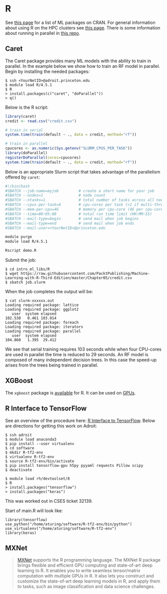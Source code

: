 # R

See [this page](https://cran.r-project.org/web/views/MachineLearning.html) for a list of ML packages on CRAN. For general information about using R on the HPC clusters see [this page](https://researchcomputing.princeton.edu/R). There is some information about running in parallel in [this repo](https://github.com/PrincetonUniversity/HPC_R_Workshop).

## Caret

The Caret package provides many ML models with the ability to train in parallel. In the example below we show how to train an RF model in parallel. Begin by installing the needed packages:

```
$ ssh <YourNetID>@adroit.princeton.edu
$ module load R/4.5.1
$ R
> install.packages(c("caret", "doParallel"))
> q()
```

Below is the R script:

```R
library(caret)
credit <- read.csv("credit.csv")

# train in serial
system.time(train(default ~ ., data = credit, method="rf"))

# train in parallel
cpucores <- as.numeric(Sys.getenv("SLURM_CPUS_PER_TASK"))
library(doParallel)
registerDoParallel(cores=cpucores)
system.time(train(default ~ ., data = credit, method="rf"))
```

Below is an appropriate Slurm script that takes advantage of the parallelism offered by `caret`:

```bash
#!/bin/bash
#SBATCH --job-name=myjob         # create a short name for your job
#SBATCH --nodes=1                # node count
#SBATCH --ntasks=1               # total number of tasks across all nodes
#SBATCH --cpus-per-task=4        # cpu-cores per task (>1 if multi-threaded tasks)
#SBATCH --mem-per-cpu=4G         # memory per cpu-core (4G per cpu-core is default)
#SBATCH --time=00:05:00          # total run time limit (HH:MM:SS)
#SBATCH --mail-type=begin        # send mail when job begins
#SBATCH --mail-type=end          # send mail when job ends
#SBATCH --mail-user=<YourNetID>@princeton.edu

module purge
module load R/4.5.1

Rscript demo.R
```

Submit the job:

```
$ cd intro_ml_libs/R
$ wget https://raw.githubusercontent.com/PacktPublishing/Machine-Learning-with-R-Third-Edition/master/Chapter05/credit.csv
$ sbatch job.slurm
```

When the job completes the output will be:

```
$ cat slurm-xxxxxx.out
Loading required package: lattice
Loading required package: ggplot2
   user  system elapsed 
102.538   0.461 103.014 
Loading required package: foreach
Loading required package: iterators
Loading required package: parallel
   user  system elapsed 
104.860   1.395  29.412
```

We see that serial training requires 103 seconds while when four CPU-cores are used in parallel the time is reduced to 29 seconds. An RF model is composed of many independent decision trees. In this case the speed-up arises from the trees being trained in parallel.

## XGBoost

The `xgboost` package is [available](https://xgboost.readthedocs.io/en/latest/R-package/index.html) for R. It can be used on [GPUs](https://xgboost.readthedocs.io/en/latest/build.html#installing-r-package-with-gpu-support).

## R Interface to TensorFlow

See an overview of the procedure here: [R Interface to TensorFlow](https://tensorflow.rstudio.com/). Below are directions for getting this work on Adroit:

```
$ ssh adroit
$ module load anaconda3
$ pip install --user virtualenv
$ cd software
$ mkdir R-tf2-env
$ virtualenv R-tf2-env
$ source R-tf2-env/bin/activate
$ pip install tensorflow-gpu h5py pyyaml requests Pillow scipy
$ deactivate

$ module load rh/devtoolset/8
$ R
> install.packages("tensorflow")
> install.packages("keras")
```

This was worked out in CSES ticket 32139.

Start of main.R will look like:

```
library(tensorflow)
use_python("/home/aturing/software/R-tf2-env/bin/python")
use_virtualenv("/home/aturing/software/R-tf2-env")
library(keras)
```

## MXNet

 >  [MXNet](https://mxnet.apache.org/api/r) supports the R programming language. The MXNet R package brings flexible and efficient GPU computing and state-of-art deep learning to R. It enables you to write seamless tensor/matrix computation with multiple GPUs in R. It also lets you construct and customize the state-of-art deep learning models in R, and apply them to tasks, such as image classification and data science challenges.

